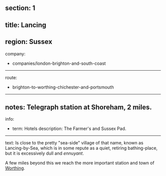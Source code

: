 section: 1
----
title: Lancing
----
region: Sussex
----
company:
- companies/london-brighton-and-south-coast
----
route:
- brighton-to-worthing-chichester-and-portsmouth
----
notes: Telegraph station at Shoreham, 2 miles.
----
info:
- term: Hotels
  description: The Farmer's and Sussex Pad.
----
text: Is close to the pretty "sea-side" village of that name, known as Lancing-by-Sea, which is in some repute as a quiet, retiring bathing-place, but it is excessively dull and *ennuyant*.

A few miles beyond this we reach the more important station and town of [Worthing](/stations/worthing).
